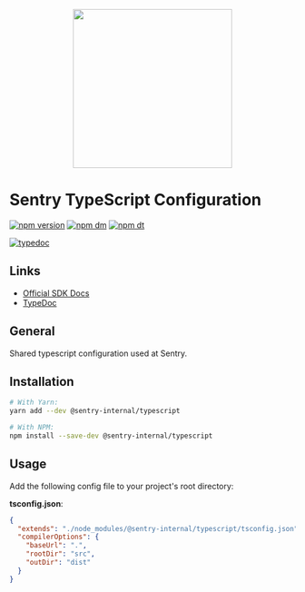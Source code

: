 <p align="center">
  <a href="https://sentry.io" target="_blank" align="center">
    <img src="https://sentry-brand.storage.googleapis.com/sentry-logo-black.png" width="280">
  </a>
  <br />
</p>

# Sentry TypeScript Configuration

[![npm version](https://img.shields.io/npm/v/@sentry-internal/typescript.svg)](https://www.npmjs.com/package/@sentry-internal/typescript)
[![npm dm](https://img.shields.io/npm/dm/@sentry-internal/typescript.svg)](https://www.npmjs.com/package/@sentry-internal/typescript)
[![npm dt](https://img.shields.io/npm/dt/@sentry-internal/typescript.svg)](https://www.npmjs.com/package/@sentry-internal/typescript)

[![typedoc](https://img.shields.io/badge/docs-typedoc-blue.svg)](http://getsentry.github.io/sentry-javascript/)

## Links

- [Official SDK Docs](https://docs.sentry.io/quickstart/)
- [TypeDoc](http://getsentry.github.io/sentry-javascript/)

## General

Shared typescript configuration used at Sentry.

## Installation

```sh
# With Yarn:
yarn add --dev @sentry-internal/typescript

# With NPM:
npm install --save-dev @sentry-internal/typescript
```

## Usage

Add the following config file to your project's root directory:

**tsconfig.json**:

```json
{
  "extends": "./node_modules/@sentry-internal/typescript/tsconfig.json",
  "compilerOptions": {
    "baseUrl": ".",
    "rootDir": "src",
    "outDir": "dist"
  }
}
```
